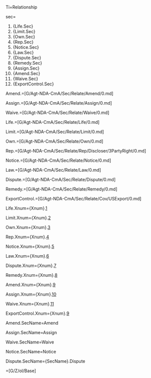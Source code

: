Ti=Relationship

sec=<ol><li>{Life.Sec}<li>{Limit.Sec}<li>{Own.Sec}<li>{Rep.Sec}<li>{Notice.Sec}<li>{Law.Sec}<li>{Dispute.Sec}<li>{Remedy.Sec}<li>{Assign.Sec}<li>{Amend.Sec}<li>{Waive.Sec}<li>{ExportControl.Sec}</ol>

Amend.=[G/Agt-NDA-CmA/Sec/Relate/Amend/0.md]

Assign.=[G/Agt-NDA-CmA/Sec/Relate/Assign/0.md]

Waive.=[G/Agt-NDA-CmA/Sec/Relate/Waive/0.md]

Life.=[G/Agt-NDA-CmA/Sec/Relate/Life/0.md]

Limit.=[G/Agt-NDA-CmA/Sec/Relate/Limit/0.md]

Own.=[G/Agt-NDA-CmA/Sec/Relate/Own/0.md]

Rep.=[G/Agt-NDA-CmA/Sec/Relate/Rep/Discloser/3PartyRight/0.md]

Notice.=[G/Agt-NDA-CmA/Sec/Relate/Notice/0.md]

Law.=[G/Agt-NDA-CmA/Sec/Relate/Law/0.md]

Dispute.=[G/Agt-NDA-CmA/Sec/Relate/Dispute/0.md]

Remedy.=[G/Agt-NDA-CmA/Sec/Relate/Remedy/0.md]

ExportControl.=[G/Agt-NDA-CmA/Sec/Relate/Cov/USExport/0.md]


Life.Xnum={Xnum}.<a href="#Relate.Life.Sec" class="xref">1</a>

Limit.Xnum={Xnum}.<a href="#Relate.Limit.Sec" class="xref">2</a>

Own.Xnum={Xnum}.<a href="#Relate.Own.Sec" class="xref">3</a>

Rep.Xnum={Xnum}.<a href="#Relate.Rep.Sec" class="xref">4</a>

Notice.Xnum={Xnum}.<a href="#Relate.Notice.Sec" class="xref">5</a>

Law.Xnum={Xnum}.<a href="#Relate.Law.Sec" class="xref">6</a>

Dispute.Xnum={Xnum}.<a href="#Relate.Dispute.Sec" class="xref">7</a>

Remedy.Xnum={Xnum}.<a href="#Relate.Remedy.Sec" class="xref">8</a>

Amend.Xnum={Xnum}.<a href="#Relate.Amend.Sec" class="xref">9</a>

Assign.Xnum={Xnum}.<a href="#Relate.Assign.Sec" class="xref">10</a>

Waive.Xnum={Xnum}.<a href="#Relate.Waive.Sec" class="xref">11</a>

ExportControl.Xnum={Xnum}.<a href="#Relate.ExportControl.Sec" class="xref">9</a>

Amend.SecName=Amend

Assign.SecName=Assign

Waive.SecName=Waive

Notice.SecName=Notice

Dispute.SecName={SecName}.Dispute



=[G/Z/ol/Base]
